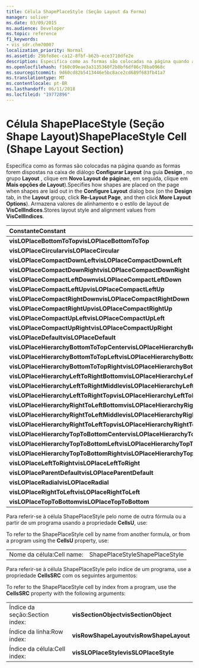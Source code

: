 ```yaml
---
title: Célula ShapePlaceStyle (Seção Layout da Forma)
manager: soliver
ms.date: 03/09/2015
ms.audience: Developer
ms.topic: reference
f1_keywords:
- vis_sdr.chm70007
localization_priority: Normal
ms.assetid: 29bfe8ec-ca12-8fbf-b62b-ece3710dfe2e
description: Especifica como as formas são colocadas na página quando as formas forem dispostas na caixa de diálogo Configurar Layout (na guia Design, no grupo Layout, clique em Novo Layout de página e, em seguida, clique em mais opções de Layout). Armazena valores de alinhamento e o estilo de layout de VisCellIndices.
ms.openlocfilehash: f160c09eae3a3135360f2b8bf6df86c78ba0968c
ms.sourcegitcommit: 9d60cd82b5413446e5bc8ace2cd689f683fb41a7
ms.translationtype: MT
ms.contentlocale: pt-BR
ms.lasthandoff: 06/11/2018
ms.locfileid: "19772896"
---
```

# <a name="shapeplacestyle-cell-shape-layout-section"></a><span data-ttu-id="7ccd6-104">Célula ShapePlaceStyle (Seção Shape Layout)</span><span class="sxs-lookup"><span data-stu-id="7ccd6-104">ShapePlaceStyle Cell (Shape Layout Section)</span></span>

<span data-ttu-id="7ccd6-105">Especifica como as formas são colocadas na página quando as formas forem dispostas na caixa de diálogo **Configurar Layout** (na guia **Design** , no grupo **Layout** , clique em **Novo Layout de página**e, em seguida, clique em **Mais opções de Layout**).</span><span class="sxs-lookup"><span data-stu-id="7ccd6-105">Specifies how shapes are placed on the page when shapes are laid out in the **Configure Layout** dialog box (on the **Design** tab, in the **Layout** group, click **Re-Layout Page**, and then click **More Layout Options**).</span></span> <span data-ttu-id="7ccd6-106">Armazena valores de alinhamento e o estilo de layout de **VisCellIndices**.</span><span class="sxs-lookup"><span data-stu-id="7ccd6-106">Stores layout style and alignment values from **VisCellIndices**.</span></span> 
  
|<span data-ttu-id="7ccd6-107">**Constante**</span><span class="sxs-lookup"><span data-stu-id="7ccd6-107">**Constant**</span></span>|<span data-ttu-id="7ccd6-108">**Valor**</span><span class="sxs-lookup"><span data-stu-id="7ccd6-108">**Value**</span></span>|
|:-----|:-----|
|<span data-ttu-id="7ccd6-109">**visLOPlaceBottomToTop**</span><span class="sxs-lookup"><span data-stu-id="7ccd6-109">**visLOPlaceBottomToTop**</span></span> <br/> |<span data-ttu-id="7ccd6-110">4</span><span class="sxs-lookup"><span data-stu-id="7ccd6-110">4</span></span>  <br/> |
|<span data-ttu-id="7ccd6-111">**visLOPlaceCircular**</span><span class="sxs-lookup"><span data-stu-id="7ccd6-111">**visLOPlaceCircular**</span></span> <br/> |<span data-ttu-id="7ccd6-112">6</span><span class="sxs-lookup"><span data-stu-id="7ccd6-112">6</span></span>  <br/> |
|<span data-ttu-id="7ccd6-113">**visLOPlaceCompactDownLeft**</span><span class="sxs-lookup"><span data-stu-id="7ccd6-113">**visLOPlaceCompactDownLeft**</span></span> <br/> |<span data-ttu-id="7ccd6-114">14</span><span class="sxs-lookup"><span data-stu-id="7ccd6-114">14</span></span>  <br/> |
|<span data-ttu-id="7ccd6-115">**visLOPlaceCompactDownRight**</span><span class="sxs-lookup"><span data-stu-id="7ccd6-115">**visLOPlaceCompactDownRight**</span></span> <br/> |<span data-ttu-id="7ccd6-116">7</span><span class="sxs-lookup"><span data-stu-id="7ccd6-116">7</span></span>  <br/> |
|<span data-ttu-id="7ccd6-117">**visLOPlaceCompactLeftDown**</span><span class="sxs-lookup"><span data-stu-id="7ccd6-117">**visLOPlaceCompactLeftDown**</span></span> <br/> |<span data-ttu-id="7ccd6-118">13</span><span class="sxs-lookup"><span data-stu-id="7ccd6-118">13</span></span>  <br/> |
|<span data-ttu-id="7ccd6-119">**visLOPlaceCompactLeftUp**</span><span class="sxs-lookup"><span data-stu-id="7ccd6-119">**visLOPlaceCompactLeftUp**</span></span> <br/> |<span data-ttu-id="7ccd6-120">12</span><span class="sxs-lookup"><span data-stu-id="7ccd6-120">12</span></span>  <br/> |
|<span data-ttu-id="7ccd6-121">**visLOPlaceCompactRightDown**</span><span class="sxs-lookup"><span data-stu-id="7ccd6-121">**visLOPlaceCompactRightDown**</span></span> <br/> |<span data-ttu-id="7ccd6-122">8</span><span class="sxs-lookup"><span data-stu-id="7ccd6-122">8</span></span>  <br/> |
|<span data-ttu-id="7ccd6-123">**visLOPlaceCompactRightUp**</span><span class="sxs-lookup"><span data-stu-id="7ccd6-123">**visLOPlaceCompactRightUp**</span></span> <br/> |<span data-ttu-id="7ccd6-124">9</span><span class="sxs-lookup"><span data-stu-id="7ccd6-124">9</span></span>  <br/> |
|<span data-ttu-id="7ccd6-125">**visLOPlaceCompactUpLeft**</span><span class="sxs-lookup"><span data-stu-id="7ccd6-125">**visLOPlaceCompactUpLeft**</span></span> <br/> |<span data-ttu-id="7ccd6-126">11</span><span class="sxs-lookup"><span data-stu-id="7ccd6-126">11</span></span>  <br/> |
|<span data-ttu-id="7ccd6-127">**visLOPlaceCompactUpRight**</span><span class="sxs-lookup"><span data-stu-id="7ccd6-127">**visLOPlaceCompactUpRight**</span></span> <br/> |<span data-ttu-id="7ccd6-128">10</span><span class="sxs-lookup"><span data-stu-id="7ccd6-128">10</span></span>  <br/> |
|<span data-ttu-id="7ccd6-129">**visLOPlaceDefault**</span><span class="sxs-lookup"><span data-stu-id="7ccd6-129">**visLOPlaceDefault**</span></span> <br/> |<span data-ttu-id="7ccd6-130">0</span><span class="sxs-lookup"><span data-stu-id="7ccd6-130">0</span></span>  <br/> |
|<span data-ttu-id="7ccd6-131">**visLOPlaceHierarchyBottomToTopCenter**</span><span class="sxs-lookup"><span data-stu-id="7ccd6-131">**visLOPlaceHierarchyBottomToTopCenter**</span></span> <br/> |<span data-ttu-id="7ccd6-132">20</span><span class="sxs-lookup"><span data-stu-id="7ccd6-132">20</span></span>  <br/> |
|<span data-ttu-id="7ccd6-133">**visLOPlaceHierarchyBottomToTopLeft**</span><span class="sxs-lookup"><span data-stu-id="7ccd6-133">**visLOPlaceHierarchyBottomToTopLeft**</span></span> <br/> |<span data-ttu-id="7ccd6-134">19</span><span class="sxs-lookup"><span data-stu-id="7ccd6-134">19</span></span>  <br/> |
|<span data-ttu-id="7ccd6-135">**visLOPlaceHierarchyBottomToTopRight**</span><span class="sxs-lookup"><span data-stu-id="7ccd6-135">**visLOPlaceHierarchyBottomToTopRight**</span></span> <br/> |<span data-ttu-id="7ccd6-136">21</span><span class="sxs-lookup"><span data-stu-id="7ccd6-136">21</span></span>  <br/> |
|<span data-ttu-id="7ccd6-137">**visLOPlaceHierarchyLeftToRightBottom**</span><span class="sxs-lookup"><span data-stu-id="7ccd6-137">**visLOPlaceHierarchyLeftToRightBottom**</span></span> <br/> |<span data-ttu-id="7ccd6-138">24</span><span class="sxs-lookup"><span data-stu-id="7ccd6-138">24</span></span>  <br/> |
|<span data-ttu-id="7ccd6-139">**visLOPlaceHierarchyLeftToRightMiddle**</span><span class="sxs-lookup"><span data-stu-id="7ccd6-139">**visLOPlaceHierarchyLeftToRightMiddle**</span></span> <br/> |<span data-ttu-id="7ccd6-140">23</span><span class="sxs-lookup"><span data-stu-id="7ccd6-140">23</span></span>  <br/> |
|<span data-ttu-id="7ccd6-141">**visLOPlaceHierarchyLeftToRightTop**</span><span class="sxs-lookup"><span data-stu-id="7ccd6-141">**visLOPlaceHierarchyLeftToRightTop**</span></span> <br/> |<span data-ttu-id="7ccd6-142">22</span><span class="sxs-lookup"><span data-stu-id="7ccd6-142">22</span></span>  <br/> |
|<span data-ttu-id="7ccd6-143">**visLOPlaceHierarchyRightToLeftBottom**</span><span class="sxs-lookup"><span data-stu-id="7ccd6-143">**visLOPlaceHierarchyRightToLeftBottom**</span></span> <br/> |<span data-ttu-id="7ccd6-144">27</span><span class="sxs-lookup"><span data-stu-id="7ccd6-144">27</span></span>  <br/> |
|<span data-ttu-id="7ccd6-145">**visLOPlaceHierarchyRightToLeftMiddle**</span><span class="sxs-lookup"><span data-stu-id="7ccd6-145">**visLOPlaceHierarchyRightToLeftMiddle**</span></span> <br/> |<span data-ttu-id="7ccd6-146">26</span><span class="sxs-lookup"><span data-stu-id="7ccd6-146">26</span></span>  <br/> |
|<span data-ttu-id="7ccd6-147">**visLOPlaceHierarchyRightToLeftTop**</span><span class="sxs-lookup"><span data-stu-id="7ccd6-147">**visLOPlaceHierarchyRightToLeftTop**</span></span> <br/> |<span data-ttu-id="7ccd6-148">25</span><span class="sxs-lookup"><span data-stu-id="7ccd6-148">25</span></span>  <br/> |
|<span data-ttu-id="7ccd6-149">**visLOPlaceHierarchyTopToBottomCenter**</span><span class="sxs-lookup"><span data-stu-id="7ccd6-149">**visLOPlaceHierarchyTopToBottomCenter**</span></span> <br/> |<span data-ttu-id="7ccd6-150">17</span><span class="sxs-lookup"><span data-stu-id="7ccd6-150">17</span></span>  <br/> |
|<span data-ttu-id="7ccd6-151">**visLOPlaceHierarchyTopToBottomLeft**</span><span class="sxs-lookup"><span data-stu-id="7ccd6-151">**visLOPlaceHierarchyTopToBottomLeft**</span></span> <br/> |<span data-ttu-id="7ccd6-152">16</span><span class="sxs-lookup"><span data-stu-id="7ccd6-152">16</span></span>  <br/> |
|<span data-ttu-id="7ccd6-153">**visLOPlaceHierarchyTopToBottomRight**</span><span class="sxs-lookup"><span data-stu-id="7ccd6-153">**visLOPlaceHierarchyTopToBottomRight**</span></span> <br/> |<span data-ttu-id="7ccd6-154">18</span><span class="sxs-lookup"><span data-stu-id="7ccd6-154">18</span></span>  <br/> |
|<span data-ttu-id="7ccd6-155">**visLOPlaceLeftToRight**</span><span class="sxs-lookup"><span data-stu-id="7ccd6-155">**visLOPlaceLeftToRight**</span></span> <br/> |<span data-ttu-id="7ccd6-156">2</span><span class="sxs-lookup"><span data-stu-id="7ccd6-156">2</span></span>  <br/> |
|<span data-ttu-id="7ccd6-157">**visLOPlaceParentDefault**</span><span class="sxs-lookup"><span data-stu-id="7ccd6-157">**visLOPlaceParentDefault**</span></span> <br/> |<span data-ttu-id="7ccd6-158">15</span><span class="sxs-lookup"><span data-stu-id="7ccd6-158">15</span></span>  <br/> |
|<span data-ttu-id="7ccd6-159">**visLOPlaceRadial**</span><span class="sxs-lookup"><span data-stu-id="7ccd6-159">**visLOPlaceRadial**</span></span> <br/> |<span data-ttu-id="7ccd6-160">3</span><span class="sxs-lookup"><span data-stu-id="7ccd6-160">3</span></span>  <br/> |
|<span data-ttu-id="7ccd6-161">**visLOPlaceRightToLeft**</span><span class="sxs-lookup"><span data-stu-id="7ccd6-161">**visLOPlaceRightToLeft**</span></span> <br/> |<span data-ttu-id="7ccd6-162">5</span><span class="sxs-lookup"><span data-stu-id="7ccd6-162">5</span></span>  <br/> |
|<span data-ttu-id="7ccd6-163">**visLOPlaceTopToBottom**</span><span class="sxs-lookup"><span data-stu-id="7ccd6-163">**visLOPlaceTopToBottom**</span></span> <br/> |<span data-ttu-id="7ccd6-164">1</span><span class="sxs-lookup"><span data-stu-id="7ccd6-164">1</span></span>  <br/> |
   
<span data-ttu-id="7ccd6-165">Para referir-se à célula ShapePlaceStyle pelo nome de outra fórmula ou a partir de um programa usando a propriedade **CellsU**, use:

</span><span class="sxs-lookup"><span data-stu-id="7ccd6-165">To refer to the ShapePlaceStyle cell by name from another formula, or from a program using the **CellsU** property, use:</span></span> 
  
|||
|:-----|:-----|
|<span data-ttu-id="7ccd6-166">Nome da célula:</span><span class="sxs-lookup"><span data-stu-id="7ccd6-166">Cell name:</span></span>  <br/> |<span data-ttu-id="7ccd6-167">ShapePlaceStyle</span><span class="sxs-lookup"><span data-stu-id="7ccd6-167">ShapePlaceStyle</span></span>  <br/> |
   
<span data-ttu-id="7ccd6-168">Para referir-se à célula ShapePlaceStyle pelo índice de um programa, use a propriedade **CellsSRC** com os seguintes argumentos:

</span><span class="sxs-lookup"><span data-stu-id="7ccd6-168">To refer to the ShapePlaceStyle cell by index from a program, use the **CellsSRC** property with the following arguments:</span></span> 
  
|||
|:-----|:-----|
|<span data-ttu-id="7ccd6-169">Índice da seção:</span><span class="sxs-lookup"><span data-stu-id="7ccd6-169">Section index:</span></span>  <br/> |<span data-ttu-id="7ccd6-170">**visSectionObject**</span><span class="sxs-lookup"><span data-stu-id="7ccd6-170">**visSectionObject**</span></span> <br/> |
|<span data-ttu-id="7ccd6-171">Índice da linha:</span><span class="sxs-lookup"><span data-stu-id="7ccd6-171">Row index:</span></span>  <br/> |<span data-ttu-id="7ccd6-172">**visRowShapeLayout**</span><span class="sxs-lookup"><span data-stu-id="7ccd6-172">**visRowShapeLayout**</span></span> <br/> |
|<span data-ttu-id="7ccd6-173">Índice da célula:</span><span class="sxs-lookup"><span data-stu-id="7ccd6-173">Cell index:</span></span>  <br/> |<span data-ttu-id="7ccd6-174">**visSLOPlaceStyle**</span><span class="sxs-lookup"><span data-stu-id="7ccd6-174">**visSLOPlaceStyle**</span></span> <br/> |
   

